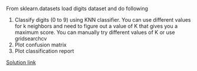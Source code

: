 From sklearn.datasets load digits dataset and do following
 1. Classify digits (0 to 9) using KNN classifier. You can use different values for k neighbors and need to figure out a value of K that gives you a maximum score. You can manually try different values of K or use gridsearchcv 
 1. Plot confusion matrix
 1. Plot classification report

[Solution link](https://github.com/codebasics/py/blob/master/ML/17_knn_classification/Exercise/knn_exercise_digits_solution.ipynb)
